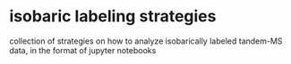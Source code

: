 # isobaric labeling strategies

collection of strategies on how to analyze isobarically labeled tandem-MS data, in the format of jupyter notebooks 